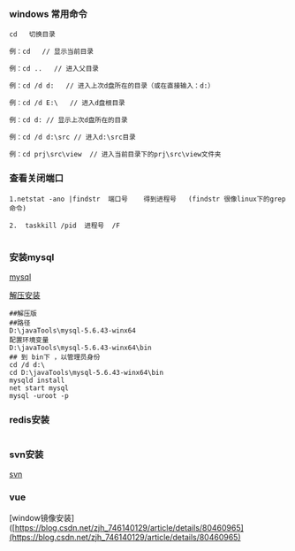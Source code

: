 ### windows 常用命令

```
cd   切换目录

例：cd   // 显示当前目录

例：cd ..   // 进入父目录

例：cd /d d:   // 进入上次d盘所在的目录（或在直接输入：d:）

例：cd /d E:\   // 进入d盘根目录

例：cd d: // 显示上次d盘所在的目录

例：cd /d d:\src // 进入d:\src目录

例：cd prj\src\view  // 进入当前目录下的prj\src\view文件夹
```

### 查看关闭端口

```
1.netstat -ano |findstr  端口号    得到进程号   (findstr 很像linux下的grep命令)

2.  taskkill /pid  进程号  /F


```

### 安装mysql

[mysql]([https://blog.csdn.net/weixin_42394615/article/details/82596085](https://blog.csdn.net/weixin_42394615/article/details/82596085))

[解压安装]([https://blog.csdn.net/ermaner666/article/details/79096939/](https://blog.csdn.net/ermaner666/article/details/79096939/))

```shell
##解压版
##路径
D:\javaTools\mysql-5.6.43-winx64
配置环境变量
D:\javaTools\mysql-5.6.43-winx64\bin
## 到 bin下 ，以管理员身份
cd /d d:\  
cd D:\javaTools\mysql-5.6.43-winx64\bin
mysqld install
net start mysql
mysql -uroot -p
```

### redis安装

```

```

### svn安装

[svn]([https://www.cnblogs.com/zhigu/p/10794283.html](https://www.cnblogs.com/zhigu/p/10794283.html))

### vue

[window镜像安装]([https://blog.csdn.net/zjh_746140129/article/details/80460965](https://blog.csdn.net/zjh_746140129/article/details/80460965)

```

```